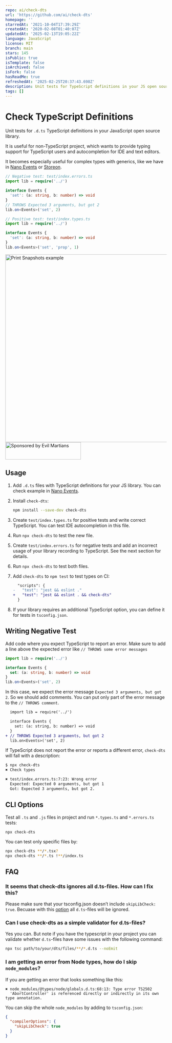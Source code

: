 ```yaml
---
repo: ai/check-dts
url: 'https://github.com/ai/check-dts'
homepage: ''
starredAt: '2021-10-04T17:39:29Z'
createdAt: '2020-02-08T01:40:07Z'
updatedAt: '2025-02-13T19:05:22Z'
language: JavaScript
license: MIT
branch: main
stars: 145
isPublic: true
isTemplate: false
isArchived: false
isFork: false
hasReadMe: true
refreshedAt: '2025-02-25T20:37:43.698Z'
description: Unit tests for TypeScript definitions in your JS open source library
tags: []
---
```


# Check TypeScript Definitions

Unit tests for `.d.ts` TypeScript definitions in your JavaScript
open source library.

It is useful for non-TypeScript project, which wants to provide typing
support for TypeScript users and autocompletion for IDE and text editors.

It becomes especially useful for complex types with generics, like we have
in [Nano Events] or [Storeon].

```ts
// Negative test: test/index.errors.ts
import lib = require('../')

interface Events {
  'set': (a: string, b: number) => void
}
// THROWS Expected 3 arguments, but got 2
lib.on<Events>('set', 2)
```

```ts
// Positive test: test/index.types.ts
import lib = require('../')

interface Events {
  'set': (a: string, b: number) => void
}
lib.on<Events>('set', 'prop', 1)
```

[Nano Events]: https://github.com/ai/nanoevents/#typescript
[Storeon]: https://github.com/storeon/storeon#typescript

<img src="./screenshot.png" alt="Print Snapshots example" width="585">

<a href="https://evilmartians.com/?utm_source=check-dts">
  <img src="https://evilmartians.com/badges/sponsored-by-evil-martians.svg"
      alt="Sponsored by Evil Martians" width="236" height="54">
</a>

## Usage

1. Add `.d.ts` files with TypeScript definitions for your JS library.
   You can check example in
   [Nano Events](https://github.com/ai/nanoevents/blob/main/index.d.ts).
2. Install `check-dts`:

   ```sh
   npm install --save-dev check-dts
   ```

3. Create `test/index.types.ts` for positive tests and write correct TypeScript.
   You can test IDE autocompletion in this file.
4. Run `npx check-dts` to test the new file.
5. Create `test/index.errors.ts` for negative tests and add an incorrect usage
   of your library recording to TypeScript. See the next section for details.
6. Run `npx check-dts` to test both files.
7. Add `check-dts` to `npm test` to test types on CI:

   ```diff
     "scripts": {
   -   "test": "jest && eslint ."
   +   "test": "jest && eslint . && check-dts"
     }
   ```

8. If your library requires an additional TypeScript option, you can define it
   for tests in `tsconfig.json`.


## Writing Negative Test

Add code where you expect TypeScript to report an error. Make sure to add a
line above the expected error like `// THROWS some error messages`

```ts
import lib = require('../')

interface Events {
  set: (a: string, b: number) => void
}
lib.on<Events>('set', 2)
```

In this case, we expect the error message `Expected 3 arguments, but got 2`.
So we should add comments. You can put only part of the error message
to the `// THROWS comment`.

```diff
  import lib = require('../')

  interface Events {
    set: (a: string, b: number) => void
  }
+ // THROWS Expected 3 arguments, but got 2
  lib.on<Events>('set', 2)
```

If TypeScript does not report the error or reports a different error,
`check-dts` will fall with a description:

```bash
$ npx check-dts
✖ Check types

✖ test/index.errors.ts:7:23: Wrong error
  Expected: Expected 0 arguments, but got 1
  Got: Expected 3 arguments, but got 2.
```


## CLI Options

Test all `.ts` and `.js` files in project and run `*.types.ts` and `*.errors.ts`
tests:

```bashsh
npx check-dts
```

You can test only specific files by:

```sh
npx check-dts **/*.tsx?
npx check-dts **/*.ts !**/index.ts
```


## FAQ

### It seems that check-dts ignores all d.ts-files. How can I fix this?

Please make sure that your tsconfig.json doesn’t include `skipLibCheck: true`.
Becuase with this [option](https://www.typescriptlang.org/tsconfig#skipLibCheck)
all `d.ts`-files will be ignored.


### Can I use check-dts as a simple validator for d.ts-files?

Yes you can. But note if you have the typescript in your project
you can validate whether `d.ts`-files have some issues with the following command:

```sh
npx tsc path/to/your/dts/files/**/*.d.ts --noEmit
```


### I am getting an error **from Node types**, how do I skip `node_modules`?

If you are getting an error that looks something like this:

```
✖ node_modules/@types/node/globals.d.ts:68:13: Type error TS2502
  'AbortController' is referenced directly or indirectly in its own type annotation.
```

You can skip the whole `node_modules` by adding to `tsconfig.json`:


```json
{
  "compilerOptions": {
    "skipLibCheck": true
  }
}
```
